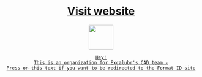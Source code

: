 
<div align="center">
  
  # [Visit website](https://www.excaliburfrc.com/)
  
  <img src="https://github.com/ExcaliburFRC-CAD-Team/.github/blob/main/profile/logo.png?raw=true" width="64px">

  <a href="https://excaliburfrc-cad-team.github.io/.github/">
   
   ```
  Hey!
  This is an organization for Excalubr's CAD team ⚔️
  Press on this text if you want to be redirected to the Format ID site
   ```
  
 </a>
</div>
